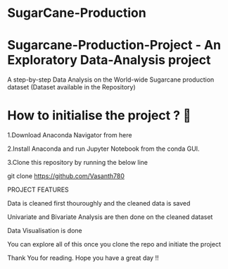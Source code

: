 # SugarCane-Production

# Sugarcane-Production-Project - An Exploratory Data-Analysis project

A step-by-step Data Analysis on the World-wide Sugarcane production dataset (Dataset available in the Repository)

# How to initialise the project ? 🌆

1.Download Anaconda Navigator from here

2.Install Anaconda and run Jupyter Notebook from the conda GUI.

3.Clone this repository by running the below line

git clone https://github.com/Vasanth780


PROJECT FEATURES

Data is cleaned first thouroughly and the cleaned data is saved

Univariate and Bivariate Analysis are then done on the cleaned dataset

Data Visualisation is done

You can explore all of this once you clone the repo and initiate the project

Thank You for reading. Hope you have a great day !!
